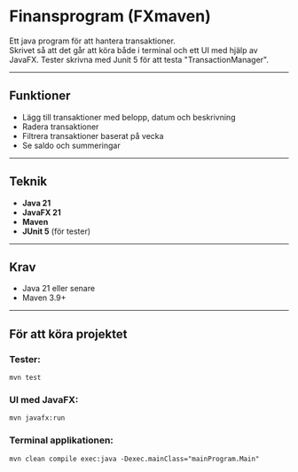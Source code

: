 # Finansprogram (FXmaven)

Ett java program för att hantera transaktioner.  
Skrivet så att det går att köra både i terminal och ett UI med hjälp av JavaFX.
Tester skrivna med Junit 5 för att testa "TransactionManager".

---

## Funktioner
- Lägg till transaktioner med belopp, datum och beskrivning
- Radera transaktioner
- Filtrera transaktioner baserat på vecka
- Se saldo och summeringar

---

## Teknik
- **Java 21**
- **JavaFX 21**
- **Maven**
- **JUnit 5** (för tester)

---

## Krav
- Java 21 eller senare
- Maven 3.9+

---
## För att köra projektet
### Tester:
    mvn test
### UI med JavaFX:
    mvn javafx:run
### Terminal applikationen:
    mvn clean compile exec:java -Dexec.mainClass="mainProgram.Main"

